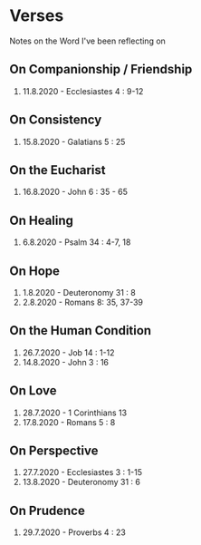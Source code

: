# Verses
Notes on the Word I've been reflecting on

## On Companionship / Friendship
1. 11.8.2020 - Ecclesiastes 4 : 9-12

## On Consistency
1. 15.8.2020 - Galatians 5 : 25

## On the Eucharist
1. 16.8.2020 - John 6 : 35 - 65

## On Healing
1. 6.8.2020 - Psalm 34 : 4-7, 18

## On Hope
1. 1.8.2020 - Deuteronomy 31 : 8
2. 2.8.2020 - Romans 8: 35, 37-39

## On the Human Condition
1. 26.7.2020 - Job 14 : 1-12
2. 14.8.2020 - John 3 : 16

## On Love
1. 28.7.2020 - 1 Corinthians 13
2. 17.8.2020 - Romans 5 : 8

## On Perspective
1. 27.7.2020 - Ecclesiastes 3 : 1-15
2. 13.8.2020 - Deuteronomy 31 : 6

## On Prudence
1. 29.7.2020 - Proverbs 4 : 23

